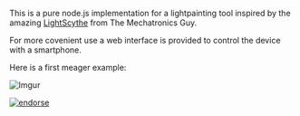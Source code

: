 This is a pure node.js implementation for a lightpainting tool inspired by the amazing [LightScythe](https://sites.google.com/site/mechatronicsguy/lightscythe) from The Mechatronics Guy.

For more covenient use a web interface is provided to control the device with a smartphone.

Here is a first meager example:

![Imgur](http://i.imgur.com/S3PvCP5.jpg)


[![endorse](https://api.coderwall.com/alxlo/endorsecount.png)](https://coderwall.com/alxlo)
